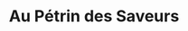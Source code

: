 ---
title: "Au Pétrin des Saveurs"
url: /vetraz-monthoux/au-petrin-des-saveurs-route-de-taninges/
shop: boulangerie
---